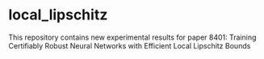 # local_lipschitz
This repository contains new experimental results for paper 8401: Training Certifiably Robust Neural Networks with Efficient Local Lipschitz Bounds
